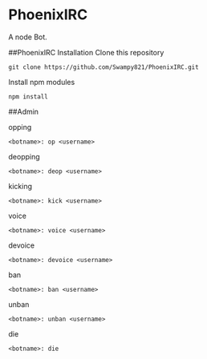 PhoenixIRC
==========

A node Bot.

##PhoenixIRC Installation
Clone this repository
```
git clone https://github.com/Swampy821/PhoenixIRC.git
```

Install npm modules
```
npm install
```

##Admin

opping
```
<botname>: op <username>
```

deopping
```
<botname>: deop <username>
```

kicking
```
<botname>: kick <username>
```

voice
```
<botname>: voice <username>
```

devoice
```
<botname>: devoice <username>
```

ban
```
<botname>: ban <username>
```

unban
```
<botname>: unban <username>
```

die
```
<botname>: die
```
